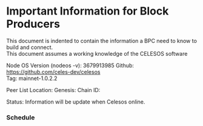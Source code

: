 <h1>Important Information for Block Producers</h1>

This document is indented to contain the information a BPC need to know to build and connect.   
This document assumes a working knowledge of the CELESOS software

Node OS Version (nodeos -v):   3679913985
Github: https://github.com/celes-dev/celesos  
Tag:  mainnet-1.0.2.2  

Peer List Location: 
Genesis: 
Chain ID: 

Status: Information will be update when Celesos online.

<h3>Schedule</h3>   
